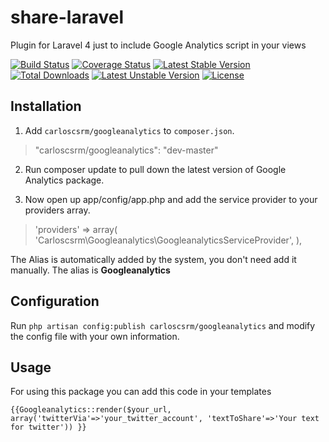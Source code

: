 # share-laravel
Plugin for Laravel 4 just to include Google Analytics script in your views

[![Build Status](https://travis-ci.org/carlosrgzm/googleanalytics.svg?branch=master)](https://travis-ci.org/carlosrgzm/googleanalytics)
[![Coverage Status](https://coveralls.io/repos/carlosrgzm/googleanalytics/badge.svg)](https://coveralls.io/r/carlosrgzm/googleanalytics)
[![Latest Stable Version](https://poser.pugx.org/carloscsrm/googleanalytics/v/stable.svg)](https://packagist.org/packages/carloscsrm/googleanalytics) 
[![Total Downloads](https://poser.pugx.org/carloscsrm/googleanalytics/downloads.svg)](https://packagist.org/packages/carloscsrm/googleanalytics) 
[![Latest Unstable Version](https://poser.pugx.org/carloscsrm/googleanalytics/v/unstable.svg)](https://packagist.org/packages/carloscsrm/googleanalytics) 
[![License](https://poser.pugx.org/carloscsrm/googleanalytics/license.svg)](https://packagist.org/packages/carloscsrm/googleanalytics)

## Installation

1. Add `carloscsrm/googleanalytics` to `composer.json`.

 > "carloscsrm/googleanalytics": "dev-master"

2. Run composer update to pull down the latest version of Google Analytics package.

3. Now open up app/config/app.php and add the service provider to your providers array.

 >  'providers' => array(
        'Carloscsrm\Googleanalytics\GoogleanalyticsServiceProvider',
    ),

The Alias is automatically added by the system, you don't need add it manually. The alias is **Googleanalytics**

## Configuration

Run `php artisan config:publish carloscsrm/googleanalytics` and modify the config file with your own information.

## Usage

For using this package you can add this code in your templates

`{{Googleanalytics::render($your_url, array('twitterVia'=>'your_twitter_account', 'textToShare'=>'Your text for twitter')) }}`

